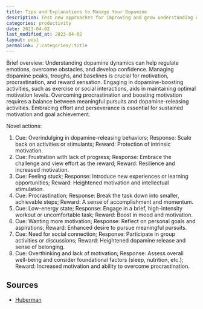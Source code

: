 ```yaml
---
title: Tips and Explanations to Manage Your Dopamine
description: Test new approaches for improving and grow understanding of your reward system.
categories: productivity
date: 2023-04-02
last_modified_at: 2023-04-02
layout: post
permalink: /:categories/:title
---
```


Brief overview:
Understanding dopamine dynamics can help regulate emotions, overcome obstacles, and develop confidence. Managing dopamine peaks, troughs, and baselines is crucial for motivation, procrastination, and reward sensation. Engaging in dopamine-boosting activities, such as exercise or social interactions, aids in maintaining optimal motivation levels. Overcoming procrastination and boosting motivation requires a balance between meaningful pursuits and dopamine-releasing activities. Embracing effort and perseverance is essential for sustained motivation and goal achievement.

Novel actions:
1. Cue: Overindulging in dopamine-releasing behaviors; Response: Scale back on activities or stimulants; Reward: Protection of intrinsic motivation.
2. Cue: Frustration with lack of progress; Response: Embrace the challenge and view effort as the reward; Reward: Resilience and increased motivation.
3. Cue: Feeling stuck; Response: Introduce new experiences or learning opportunities; Reward: Heightened motivation and intellectual stimulation.
4. Cue: Procrastination; Response: Break the task down into smaller, achievable steps; Reward: A sense of accomplishment and momentum.
5. Cue: Low-energy state; Response: Engage in a brief, high-intensity workout or uncomfortable task; Reward: Boost in mood and motivation.
6. Cue: Wanting more motivation; Response: Reflect on personal goals and aspirations; Reward: Enhanced desire to pursue meaningful pursuits.
7. Cue: Need for social connection; Response: Participate in group activities or discussions; Reward: Heightened dopamine release and sense of belonging.
8. Cue: Overthinking and lack of motivation; Response: Assess overall well-being and consider foundational factors (sleep, nutrition, etc.); Reward: Increased motivation and ability to overcome procrastination.




## Sources
- [Huberman](https://www.youtube.com/watch?v=K-TW2Chpz4k)